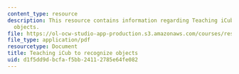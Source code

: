```yaml
---
content_type: resource
description: This resource contains information regarding Teaching iCub to recognize
  objects.
file: https://ol-ocw-studio-app-production.s3.amazonaws.com/courses/res-9-003-brains-minds-and-machines-summer-course-summer-2015/d1f5dd9dbcfaf5bb24112785e64fe082_MITRES_9_003SUM15_Lec8-6-2.pdf
file_type: application/pdf
resourcetype: Document
title: Teaching iCub to recognize objects
uid: d1f5dd9d-bcfa-f5bb-2411-2785e64fe082
---
```

